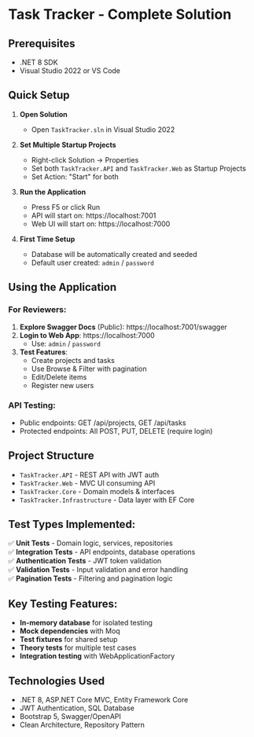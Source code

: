 # Task Tracker - Complete Solution

## Prerequisites
- .NET 8 SDK
- Visual Studio 2022 or VS Code

## Quick Setup

1. **Open Solution**
   - Open `TaskTracker.sln` in Visual Studio 2022

2. **Set Multiple Startup Projects**
   - Right-click Solution → Properties
   - Set both `TaskTracker.API` and `TaskTracker.Web` as Startup Projects
   - Set Action: "Start" for both

3. **Run the Application**
   - Press F5 or click Run
   - API will start on: https://localhost:7001
   - Web UI will start on: https://localhost:7000

4. **First Time Setup**
   - Database will be automatically created and seeded
   - Default user created: `admin` / `password`

## Using the Application

### For Reviewers:
1. **Explore Swagger Docs** (Public): https://localhost:7001/swagger
2. **Login to Web App**: https://localhost:7000
   - Use: `admin` / `password`
3. **Test Features**:
   - Create projects and tasks
   - Use Browse & Filter with pagination
   - Edit/Delete items
   - Register new users

### API Testing:
- Public endpoints: GET /api/projects, GET /api/tasks
- Protected endpoints: All POST, PUT, DELETE (require login)

## Project Structure
- `TaskTracker.API` - REST API with JWT auth
- `TaskTracker.Web` - MVC UI consuming API
- `TaskTracker.Core` - Domain models & interfaces
- `TaskTracker.Infrastructure` - Data layer with EF Core
  
## Test Types Implemented:

✅ **Unit Tests** - Domain logic, services, repositories  
✅ **Integration Tests** - API endpoints, database operations  
✅ **Authentication Tests** - JWT token validation  
✅ **Validation Tests** - Input validation and error handling  
✅ **Pagination Tests** - Filtering and pagination logic  

## Key Testing Features:

- **In-memory database** for isolated testing
- **Mock dependencies** with Moq
- **Test fixtures** for shared setup
- **Theory tests** for multiple test cases
- **Integration testing** with WebApplicationFactory

## Technologies Used
- .NET 8, ASP.NET Core MVC, Entity Framework Core
- JWT Authentication, SQL Database
- Bootstrap 5, Swagger/OpenAPI
- Clean Architecture, Repository Pattern
